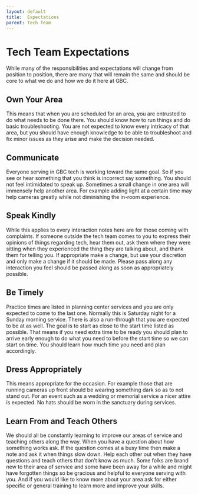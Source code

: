```yaml
---
layout: default
title:  Expectations
parent: Tech Team
---
```


# Tech Team Expectations
While many of the responsibilities and expectations will change from position to position, there are many that will remain the same and should be core to what we do and how we do it here at GBC.

## Own Your Area
This means that when you are scheduled for an area, you are entrusted to do what needs to be done there. You should know how to run things and do basic troubleshooting. You are not expected to know every intricacy of that area, but you should have enough knowledge to be able to troubleshoot and fix minor issues as they arise and make the decision needed.

## Communicate
Everyone serving in GBC tech is working toward the same goal. So if you see or hear something that you think is incorrect say something. You should not feel intimidated to speak up. Sometimes a small change in one area will immensely help another area. For example adding light at a certain time may help cameras greatly while not diminishing the in-room experience.

## Speak Kindly
While this applies to every interaction notes here are for those coming with complaints. If someone outside the tech team comes to you to express their opinions of things regarding tech, hear them out, ask them where they were sitting when they experienced the thing they are talking about, and thank them for telling you. If appropriate make a change, but use your discretion and only make a change if it should be made. Please pass along any interaction you feel should be passed along as soon as appropriately possible.

## Be Timely
Practice times are listed in planning center services and you are only expected to come to the last one. Normally this is Saturday night for a Sunday morning service. There is also a run-through that you are expected to be at as well. The goal is to start as close to the start time listed as possible. That means if you need extra time to be ready you should plan to arrive early enough to do what you need to before the start time so we can start on time. You should learn how much time you need and plan accordingly.

## Dress Appropriately
This means appropriate for the occasion. For example those that are running cameras up front should be wearing something dark so as to not stand out. For an event such as a wedding or memorial service a nicer attire is expected. No hats should be worn in the sanctuary during services.

## Learn From and Teach Others
We should all be constantly learning to improve our areas of service and teaching others along the way. When you have a question about how something works ask. If the question comes at a busy time then make a note and ask it when things slow down. Help each other out when they have questions and teach others that don’t know as much. Some folks are brand new to their area of service and some have been away for a while and might have forgotten things so be gracious and helpful to everyone serving with you. And if you would like to know more about your area ask for either specific or general training to learn more and improve your skills.